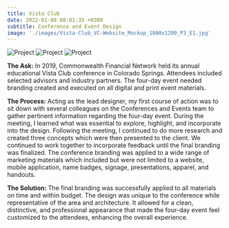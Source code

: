 ```yaml
---
title: Vista Club
date: 2022-01-08 08:01:35 +0300
subtitle: Conference and Event Design
image: './images/Vista-Club_VC-Website_Mockup_1800x1200_P3_E1.jpg'
---
```


<div class="gallery-box">
  <div class="gallery">
    <img src="/myportfolio/images/Vista-Club_Shirt_Mockup_680x680_P3_E2.jpg" loading="lazy" alt="Project">
    <img src="/myportfolio/images/Vista-Club_Mobile_Website_680x680_P3_E3.png" loading="lazy" alt="Project">
    <img src="/myportfolio/images/Vista_Agenda_Website_Mockup_680x680_P3_E4.jpg" loading="lazy" alt="Project">
  </div>
</div>

<B>The Ask:</b> In 2019, Commonwealth Financial Network held its annual educational Vista Club conference in Colorado Springs. Attendees included selected advisors and industry partners. The four-day event needed branding created and executed on all digital and print event materials.

<B>The Process:</b> Acting as the lead designer, my first course of action was to sit down with several colleagues on the Conferences and Events team to gather pertinent information regarding the four-day event. During the meeting, I learned what was essential to explore, highlight, and incorporate into the design. Following the meeting, I continued to do more research and created three concepts which were then presented to the client. We continued to work together to incorporate feedback until the final branding was finalized. The conference branding was applied to a wide range of marketing materials which included but were not limited to a website, mobile application, name badges, signage, presentations, apparel, and handouts.

<B>The Solution:</b> The final branding was successfully applied to all materials on time and within budget. The design was unique to the conference while representative of the area and architecture. It allowed for a clean, distinctive, and professional appearance that made the four-day event feel customized to the attendees, enhancing the overall experience.